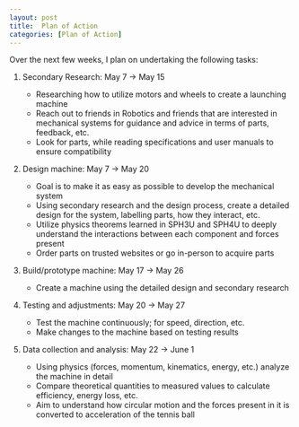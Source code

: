 ```yaml
---
layout: post
title:  Plan of Action
categories: [Plan of Action]
---
```


Over the next few weeks, I plan on undertaking the following tasks:

1. Secondary Research: May 7 -> May 15
    - Researching how to utilize motors and wheels to create a launching machine
    - Reach out to friends in Robotics and friends that are interested in mechanical systems for guidance and advice in terms of parts, feedback, etc.
    - Look for parts, while reading specifications and user manuals to ensure compatibility

2. Design machine: May 7 -> May 20
    - Goal is to make it as easy as possible to develop the mechanical system
    - Using secondary research and the design process, create a detailed design for the system, labelling parts, how they interact, etc.
    - Utilize physics theorems learned in SPH3U and SPH4U to deeply understand the interactions between each component and forces present
    - Order parts on trusted websites or go in-person to acquire parts

3. Build/prototype machine: May 17 -> May 26
    - Create a machine using the detailed design and secondary research

4. Testing and adjustments: May 20 -> May 27
    - Test the machine continuously; for speed, direction, etc.
    - Make changes to the machine based on testing results

5. Data collection and analysis: May 22 -> June 1
    - Using physics (forces, momentum, kinematics, energy, etc.) analyze the machine in detail
    - Compare theoretical quantities to measured values to calculate efficiency, energy loss, etc.
    - Aim to understand how circular motion and the forces present in it is converted to acceleration of the tennis ball

